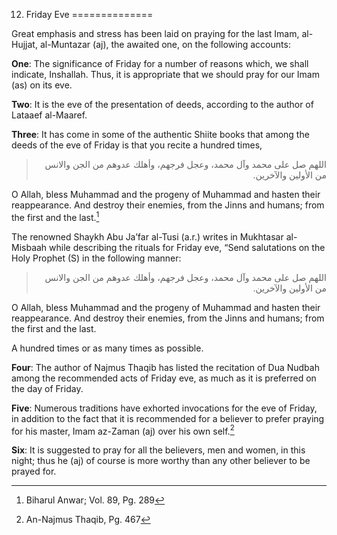 12. Friday Eve
==============

Great emphasis and stress has been laid on praying for the last Imam,
al- Hujjat, al-Muntazar (aj), the awaited one, on the following
accounts:

**One**: The significance of Friday for a number of reasons which, we
shall indicate, Inshallah. Thus, it is appropriate that we should pray
for our Imam (as) on its eve.

**Two**: It is the eve of the presentation of deeds, according to the
author of Lataaef al-Maaref.

**Three**: It has come in some of the authentic Shiite books that among
the deeds of the eve of Friday is that you recite a hundred times,

<blockquote dir="rtl">
  <p>
اللهم صل على محمد وآل محمد، وعجل فرجهم، وأهلك عدوهم من الجن والانس من
الأولين والآخرين.
  </p>
</blockquote>

O Allah, bless Muhammad and the progeny of Muhammad and hasten their
reappearance. And destroy their enemies, from the Jinns and humans; from
the first and the last.[^1]

The renowned Shaykh Abu Ja’far al-Tusi (a.r.) writes in Mukhtasar al-
Misbaah while describing the rituals for Friday eve, “Send salutations
on the Holy Prophet (S) in the following manner:

<blockquote dir="rtl">
  <p>
اللهم صل على محمد وآل محمد، وعجل فرجهم، وأهلك عدوهم من الجن والانس من
الأولين والآخرين.
  </p>
</blockquote>

O Allah, bless Muhammad and the progeny of Muhammad and hasten their
reappearance. And destroy their enemies, from the Jinns and humans; from
the first and the last.

A hundred times or as many times as possible.

**Four**: The author of Najmus Thaqib has listed the recitation of Dua
Nudbah among the recommended acts of Friday eve, as much as it is
preferred on the day of Friday.

**Five**: Numerous traditions have exhorted invocations for the eve of
Friday, in addition to the fact that it is recommended for a believer to
prefer praying for his master, Imam az-Zaman (aj) over his own self.[^2]

**Six**: It is suggested to pray for all the believers, men and women,
in this night; thus he (aj) of course is more worthy than any other
believer to be prayed for.

[^1]: Biharul Anwar; Vol. 89, Pg. 289

[^2]: An-Najmus Thaqib, Pg. 467


